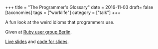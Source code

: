 +++
title = "The Programmer's Glossary"
date = 2016-11-03
draft= false
[taxonomies]
tags = ["worklife"]
category = ["talk"]
+++

A fun look at the weird idioms that programmers use.

Given at [Ruby user group Berlin](http://www.rug-b.de/events/november-meetup-2016-362).

[Live slides](https://lislis.de/talks/programmers-glossary/) and [code for slides]("https://github.com/lislis/programmers-glossary).
